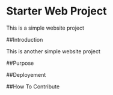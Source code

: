 # Starter Web Project

This is a simple website project

##Introduction

This is another simple website project

##Purpose

##Deployement

##How To Contribute
